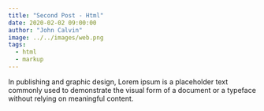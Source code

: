 ```yaml
---
title: "Second Post - Html"
date: 2020-02-02 09:00:00
author: "John Calvin"
image: ../../images/web.png
tags:
  - html
  - markup
---
```


In publishing and graphic design, Lorem ipsum is a placeholder text commonly used to demonstrate the visual form of a document or a typeface without relying on meaningful content.

